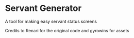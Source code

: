 # Servant Generator
A tool for making easy servant status screens

Credits to Renari for the original code and gyrowins for assets
